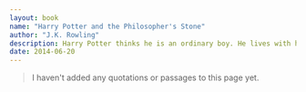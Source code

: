 ```yaml
---
layout: book
name: "Harry Potter and the Philosopher's Stone"
author: "J.K. Rowling"
description: Harry Potter thinks he is an ordinary boy. He lives with his Uncle Vernon, Aunt Petunia and cousin Dudley, who are mean to him and make him sleep in a cupboard under the stairs. Then Harry starts receiving mysterious letters and his life is changed for ever.
date: 2014-06-20
---
```


> I haven't added any quotations or passages to this page yet.
